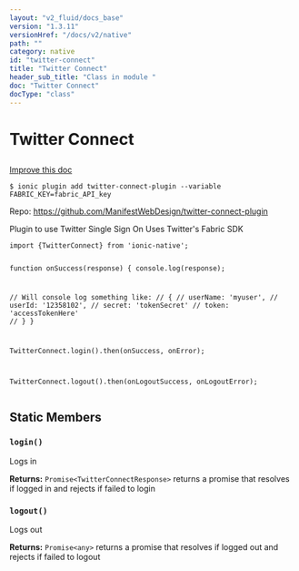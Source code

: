 ```yaml
---
layout: "v2_fluid/docs_base"
version: "1.3.11"
versionHref: "/docs/v2/native"
path: ""
category: native
id: "twitter-connect"
title: "Twitter Connect"
header_sub_title: "Class in module "
doc: "Twitter Connect"
docType: "class"
---
```









<h1 class="api-title">

  
  Twitter Connect
  

  

  

</h1>

<a class="improve-v2-docs" href="http://github.com/driftyco/ionic-native/edit/master/src/plugins/twitter-connect.ts#L0">
  Improve this doc
</a>





<!-- decorators -->


<pre><code>$ ionic plugin add twitter-connect-plugin --variable FABRIC_KEY=fabric_API_key</code></pre>
<p>Repo:
  <a href="https://github.com/ManifestWebDesign/twitter-connect-plugin">
    https://github.com/ManifestWebDesign/twitter-connect-plugin
  </a>
</p>

<!-- description -->

<p>Plugin to use Twitter Single Sign On
Uses Twitter&#39;s Fabric SDK</p>
<pre><code class="lang-typescript">import {TwitterConnect} from &#39;ionic-native&#39;;

function onSuccess(response) {
  console.log(response);

  // Will console log something like:
  // {
  //   userName: &#39;myuser&#39;,
  //   userId: &#39;12358102&#39;,
  //   secret: &#39;tokenSecret&#39;
  //   token: &#39;accessTokenHere&#39;
  // }
}

TwitterConnect.login().then(onSuccess, onError);

TwitterConnect.logout().then(onLogoutSuccess, onLogoutError);
</code></pre>



<!-- @usage tag -->


<!-- @property tags -->
<h2>Static Members</h2>
<div id="login"></div>
<h3><code>login()</code>
  
</h3>

Logs in






<div class="return-value" markdown="1">
  <i class="icon ion-arrow-return-left"></i>
  <b>Returns:</b> 
<code>Promise&lt;TwitterConnectResponse&gt;</code> returns a promise that resolves if logged in and rejects if failed to login
</div>



<div id="logout"></div>
<h3><code>logout()</code>
  
</h3>

Logs out






<div class="return-value" markdown="1">
  <i class="icon ion-arrow-return-left"></i>
  <b>Returns:</b> 
<code>Promise&lt;any&gt;</code> returns a promise that resolves if logged out and rejects if failed to logout
</div>




<!-- methods on the class -->

<!-- related link --><!-- end content block -->


<!-- end body block -->

